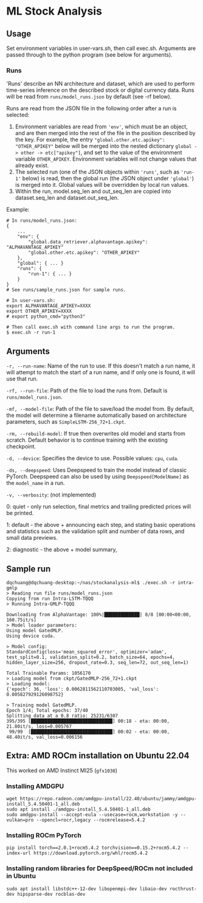 # ML Stock Analysis
## Usage
Set environment variables in user-vars.sh, then call exec.sh. Arguments are passed through to the python program (see below for arguments).

### Runs
'Runs' describe an NN architecture and dataset, which are used to perform time-series inference on the described stock or digital currency data. Runs will be read from `runs/model_runs.json` by default (see -rf below).

Runs are read from the JSON file in the following order after a run is selected:
1. Environment variables are read from `'env'`, which must be an object, and are then merged into the rest of the file in the position described by the key. For example, the entry `"global.other.etc.apikey": "OTHER_APIKEY"` below will be merged into the nested dictionary `global -> other -> etc["apikey"]`, and set to the value of the environment variable `OTHER_APIKEY`. Environment variables will not change values that already exist.
2. The selected run (one of the JSON objects within `'runs'`, such as `'run-1'` below) is read, then the global run (the JSON object under `'global'`) is merged into it. Global values will be overridden by local run values.
3. Within the run, model.seq_len and out_seq_len are copied into dataset.seq_len and dataset.out_seq_len. 

Example:
```
# In runs/model_runs.json:
{
    ...
    "env": {
        "global.data_retriever.alphavantage.apikey": "ALPHAVANTAGE_APIKEY"
        "global.other.etc.apikey": "OTHER_APIKEY"
    },
    "global": { ... }
    "runs": {
        "run-1": { ... }
    }
}
# See runs/sample_runs.json for sample runs.

# In user-vars.sh:
export ALPHAVANTAGE_APIKEY=XXXX
export OTHER_APIKEY=XXXX
# export python_cmd="python3"

# Then call exec.sh with command line args to run the program.
$ exec.sh -r run-1
```
## Arguments
`-r, --run-name`: Name of the run to use. If this doesn't match a run name, it will attempt to match the start of a run name, and if only one is found, it will use that run.

`-rf, --run-file`: Path of the file to load the runs from. Default is `runs/model_runs.json`.

`-mf, --model-file`: Path of the file to save/load the model from. 
By default, the model will determine a filename automatically based on architecture parameters, such as `SimpleLSTM-256_72+1.ckpt`.

`-rm, --rebuild-model`: If true then overwrites old model and starts from scratch.
Default behavior is to continue training with the existing checkpoint.

`-d, --device`: Specifies the device to use. Possible values: `cpu`, `cuda`.

`-ds, --deepspeed`: Uses Deepspeed to train the model instead of classic PyTorch. Deepspeed can also be used by using `Deepspeed[ModelName]` as the `model_name` in a run.

`-v, --verbosity`: (not implemented)

0: quiet - only run selection, final metrics and trailing predicted prices will be printed.

1: default - the above + announcing each step, and stating basic operations and statistics such as the validation split and number of data rows, and small data previews.

2: diagnostic - the above + model summary, 

## Sample run
```
dqchuang@dqchuang-desktop:~/nas/stockanalysis-ml$ ./exec.sh -r intra-gmlp
> Reading run file runs/model_runs.json
Copying from run Intra-LSTM-TQQQ
> Running Intra-GMLP-TQQQ

Downloading from AlphaVantage: 100%|█████████████| 8/8 [00:00<00:00, 160.75it/s]
> Model loader parameters:
Using model GatedMLP.
Using device cuda.

> Model config:
StandardConfig(loss='mean_squared_error', optimizer='adam', test_split=0.1, validation_split=0.2, batch_size=64, epochs=4, hidden_layer_size=256, dropout_rate=0.3, seq_len=72, out_seq_len=1)

Total Trainable Params: 1056170
> Loading model from ckpt/GatedMLP-256_72+1.ckpt
> Loading model:
{'epoch': 36, 'loss': 0.0062811562110703005, 'val_loss': 0.005827929126098752}

> Training model GatedMLP.
Epoch 1/4; Total epochs: 37/40
Splitting data at a 0.8 ratio: 25231/6307
395/395 [██████████████████████████████] 00:18 - eta: 00:00, 21.80it/s, loss=0.005767
 99/99  [██████████████████████████████] 00:02 - eta: 00:00, 48.40it/s, val_loss=0.006156
```

## Extra: AMD ROCm installation on Ubuntu 22.04
This worked on AMD Instinct MI25 (`gfx1030`)
### Installing AMDGPU
    wget https://repo.radeon.com/amdgpu-install/22.40/ubuntu/jammy/amdgpu-install_5.4.50401-1_all.deb
    sudo apt install ./amdgpu-install_5.4.50401-1_all.deb
    sudo amdgpu-install --accept-eula --usecase=rocm,workstation -y --vulkan=pro --opencl=rocr,legacy --rocmrelease=5.4.2
### Installing ROCm PyTorch
    pip install torch==2.0.1+rocm5.4.2 torchvision==0.15.2+rocm5.4.2 --index-url https://download.pytorch.org/whl/rocm5.4.2
### Installing random libraries for DeepSpeed/ROCm not included in Ubuntu
    sudo apt install libstdc++-12-dev libopenmpi-dev libaio-dev rocthrust-dev hipsparse-dev rocblas-dev